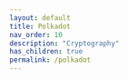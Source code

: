```yaml
---
layout: default
title: Polkadot
nav_order: 10
description: "Cryptography"
has_children: true
permalink: /polkadot
---
```



